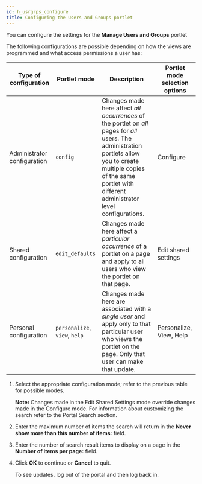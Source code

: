 ```yaml
---
id: h_usrgrps_configure
title: Configuring the Users and Groups portlet
---
```





You can configure the settings for the **Manage Users and Groups** portlet

The following configurations are possible depending on how the views are programmed and what access permissions a user has:

|Type of configuration|Portlet mode|Description|Portlet mode selection options|
|---------------------|------------|-----------|------------------------------|
|Administrator configuration|`config`|Changes made here affect *all occurrences* of the portlet on *all* pages for *all* users. The administration portlets allow you to create multiple copies of the same portlet with different administrator level configurations.|Configure|
|Shared configuration|`edit_defaults`|Changes made here affect a *particular occurrence* of a portlet on a page and apply to all users who view the portlet on that page.|Edit shared settings|
|Personal configuration|`personalize`, `view`, `help`|Changes made here are associated with a *single user* and apply only to that particular user who views the portlet on the page. Only that user can make that update.|Personalize, View, Help|

1.  Select the appropriate configuration mode; refer to the previous table for possible modes.

    **Note:** Changes made in the Edit Shared Settings mode override changes made in the Configure mode. For information about customizing the search refer to the Portal Search section.

2.  Enter the maximum number of items the search will return in the **Never show more than this number of items:** field.

3.  Enter the number of search result items to display on a page in the **Number of items per page:** field.

4.  Click **OK** to continue or **Cancel** to quit.

    To see updates, log out of the portal and then log back in.


